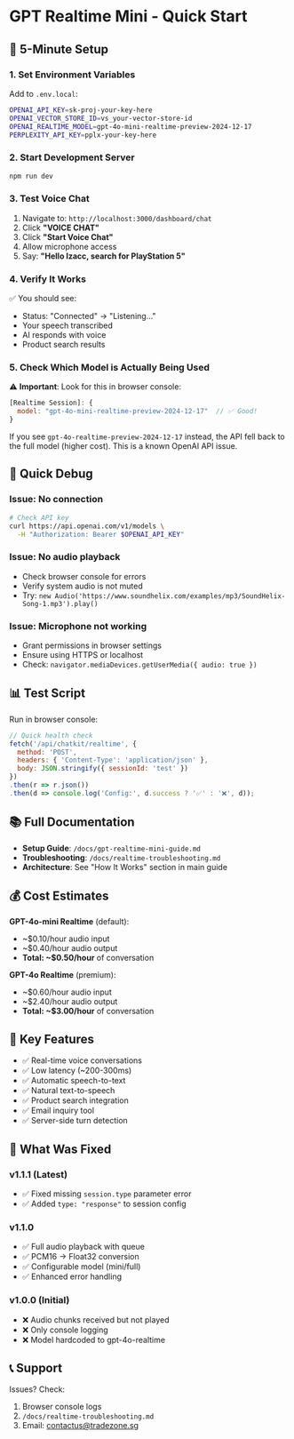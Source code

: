 # GPT Realtime Mini - Quick Start

## 🚀 5-Minute Setup

### 1. Set Environment Variables

Add to `.env.local`:

```bash
OPENAI_API_KEY=sk-proj-your-key-here
OPENAI_VECTOR_STORE_ID=vs_your-vector-store-id
OPENAI_REALTIME_MODEL=gpt-4o-mini-realtime-preview-2024-12-17
PERPLEXITY_API_KEY=pplx-your-key-here
```

### 2. Start Development Server

```bash
npm run dev
```

### 3. Test Voice Chat

1. Navigate to: `http://localhost:3000/dashboard/chat`
2. Click **"VOICE CHAT"**
3. Click **"Start Voice Chat"**
4. Allow microphone access
5. Say: **"Hello Izacc, search for PlayStation 5"**

### 4. Verify It Works

✅ You should see:
- Status: "Connected" → "Listening..."
- Your speech transcribed
- AI responds with voice
- Product search results

### 5. Check Which Model is Actually Being Used

⚠️ **Important**: Look for this in browser console:
```javascript
[Realtime Session]: {
  model: "gpt-4o-mini-realtime-preview-2024-12-17"  // ✅ Good!
}
```

If you see `gpt-4o-realtime-preview-2024-12-17` instead, the API fell back to the full model (higher cost). This is a known OpenAI API issue.

## 🐛 Quick Debug

### Issue: No connection

```bash
# Check API key
curl https://api.openai.com/v1/models \
  -H "Authorization: Bearer $OPENAI_API_KEY"
```

### Issue: No audio playback

- Check browser console for errors
- Verify system audio is not muted
- Try: `new Audio('https://www.soundhelix.com/examples/mp3/SoundHelix-Song-1.mp3').play()`

### Issue: Microphone not working

- Grant permissions in browser settings
- Ensure using HTTPS or localhost
- Check: `navigator.mediaDevices.getUserMedia({ audio: true })`

## 📊 Test Script

Run in browser console:

```javascript
// Quick health check
fetch('/api/chatkit/realtime', {
  method: 'POST',
  headers: { 'Content-Type': 'application/json' },
  body: JSON.stringify({ sessionId: 'test' })
})
.then(r => r.json())
.then(d => console.log('Config:', d.success ? '✅' : '❌', d));
```

## 📚 Full Documentation

- **Setup Guide**: `/docs/gpt-realtime-mini-guide.md`
- **Troubleshooting**: `/docs/realtime-troubleshooting.md`
- **Architecture**: See "How It Works" section in main guide

## 💰 Cost Estimates

**GPT-4o-mini Realtime** (default):
- ~$0.10/hour audio input
- ~$0.40/hour audio output
- **Total: ~$0.50/hour** of conversation

**GPT-4o Realtime** (premium):
- ~$0.60/hour audio input
- ~$2.40/hour audio output
- **Total: ~$3.00/hour** of conversation

## 🎯 Key Features

- ✅ Real-time voice conversations
- ✅ Low latency (~200-300ms)
- ✅ Automatic speech-to-text
- ✅ Natural text-to-speech
- ✅ Product search integration
- ✅ Email inquiry tool
- ✅ Server-side turn detection

## 🔧 What Was Fixed

### v1.1.1 (Latest)
- ✅ Fixed missing `session.type` parameter error
- ✅ Added `type: "response"` to session config

### v1.1.0
- ✅ Full audio playback with queue
- ✅ PCM16 → Float32 conversion
- ✅ Configurable model (mini/full)
- ✅ Enhanced error handling

### v1.0.0 (Initial)
- ❌ Audio chunks received but not played
- ❌ Only console logging
- ❌ Model hardcoded to gpt-4o-realtime

## 📞 Support

Issues? Check:
1. Browser console logs
2. `/docs/realtime-troubleshooting.md`
3. Email: contactus@tradezone.sg
